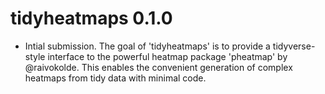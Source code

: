 # tidyheatmaps 0.1.0

* Intial submission. The goal of 'tidyheatmaps' is to provide a tidyverse-style interface to the powerful heatmap package 'pheatmap' by \@raivokolde. This enables the convenient generation of complex heatmaps from tidy data with minimal code.
